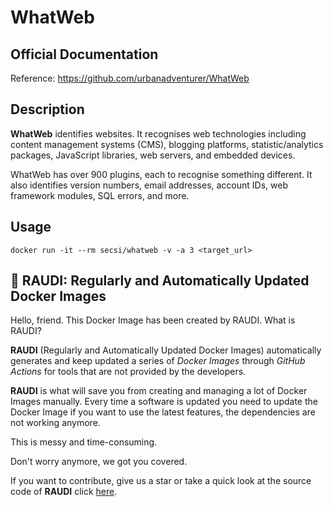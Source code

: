 # WhatWeb 

## Official Documentation
Reference: https://github.com/urbanadventurer/WhatWeb

## Description

**WhatWeb** identifies websites. It recognises web technologies including content management systems (CMS), blogging platforms, statistic/analytics packages, JavaScript libraries, web servers, and embedded devices.

WhatWeb has over 900 plugins, each to recognise something different. It also identifies version numbers, email addresses, account IDs, web framework modules, SQL errors, and more.

## Usage
```
docker run -it --rm secsi/whatweb -v -a 3 <target_url>
```

## 🐳 RAUDI: Regularly and Automatically Updated Docker Images

Hello, friend. This Docker Image has been created by RAUDI. What is RAUDI?

**RAUDI** (Regularly and Automatically Updated Docker Images) automatically generates and keep updated a series of *Docker Images* through *GitHub Actions* for tools that are not provided by the developers.

**RAUDI** is what will save you from creating and managing a lot of Docker Images manually. Every time a software is updated you need to update the Docker Image if you want to use the latest features, the dependencies are not working anymore. 

This is messy and time-consuming. 

Don't worry anymore, we got you covered.

If you want to contribute, give us a star or take a quick look at the source code of **RAUDI** click [here](https://github.com/cybersecsi/RAUDI).